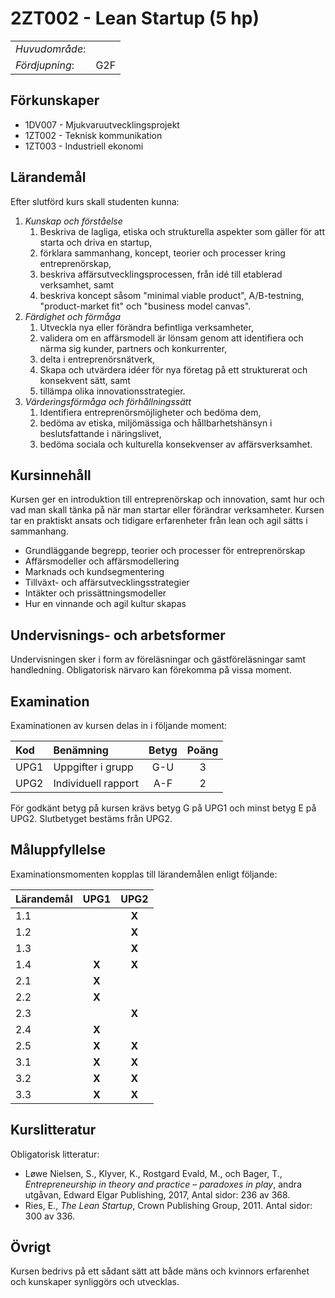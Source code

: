 # 2ZT002 - Lean Startup (5 hp)

|     |     |
| --- | --- | 
| *Huvudområde*: |  | 
| *Fördjupning*: | G2F | 

## Förkunskaper

- 1DV007 - Mjukvaruutvecklingsprojekt
- 1ZT002 - Teknisk kommunikation
- 1ZT003 - Industriell ekonomi

## Lärandemål

Efter slutförd kurs skall studenten kunna:

1. *Kunskap och förståelse*
    1. Beskriva de lagliga, etiska och strukturella aspekter som gäller för att starta och driva en startup,
    2. förklara sammanhang, koncept, teorier och processer kring entreprenörskap,
    3. beskriva affärsutvecklingsprocessen, från idé till etablerad verksamhet, samt
    4. beskriva koncept såsom "minimal viable product", A/B-testning, "product-market fit" och "business model canvas".
2. *Färdighet och förmåga*
    1. Utveckla nya eller förändra befintliga verksamheter,
    2. validera om en affärsmodell är lönsam genom att identifiera och närma sig kunder, partners och konkurrenter,
    3. delta i entreprenörsnätverk,
    4. Skapa och utvärdera idéer för nya företag på ett strukturerat och konsekvent sätt, samt
    5. tillämpa olika innovationsstrategier.
3. *Värderingsförmåga och förhållningssätt*
    1. Identifiera entreprenörsmöjligheter och bedöma dem,
    2. bedöma av etiska, miljömässiga och hållbarhetshänsyn i beslutsfattande i näringslivet,
    3. bedöma sociala och kulturella konsekvenser av affärsverksamhet.

## Kursinnehåll

Kursen ger en introduktion till entreprenörskap och innovation, samt hur 
och vad man skall tänka på när man startar eller förändrar verksamheter. Kursen tar en praktiskt ansats och tidigare erfarenheter från lean och agil sätts i sammanhang. 

- Grundläggande begrepp, teorier och processer för entreprenörskap
- Affärsmodeller och affärsmodellering
- Marknads och kundsegmentering
- Tillväxt- och affärsutvecklingsstrategier
- Intäkter och prissättningsmodeller
- Hur en vinnande och agil kultur skapas

## Undervisnings- och arbetsformer

Undervisningen sker i form av föreläsningar och gästföreläsningar samt handledning. Obligatorisk närvaro kan förekomma på vissa moment.

## Examination

Examinationen av kursen delas in i följande moment:

| Kod  | Benämning                        | Betyg | Poäng |  
| :--- | :------------------------------- | :---: | :---: |  
| UPG1 | Uppgifter i grupp                | G-U   | 3     |  
| UPG2 | Individuell rapport              | A-F   | 2     |  

För godkänt betyg på kursen krävs betyg G på UPG1 och minst betyg E på UPG2. Slutbetyget bestäms från UPG2.

## Måluppfyllelse

Examinationsmomenten kopplas till lärandemålen enligt följande:

| Lärandemål | UPG1  | UPG2  |
| :--------- | :---: | :---: |
| 1.1        |       | **X** |
| 1.2        |       | **X** |
| 1.3        |       | **X** |
| 1.4        | **X** | **X** |
| 2.1        | **X** |       |
| 2.2        | **X** |       |
| 2.3        |       | **X** |
| 2.4        | **X** |       |
| 2.5        | **X** | **X** |
| 3.1        | **X** | **X** |
| 3.2        | **X** | **X** |
| 3.3        | **X** | **X** |

## Kurslitteratur

Obligatorisk litteratur:

- Løwe Nielsen, S., Klyver, K., Rostgard Evald, M., och Bager, T., *Entrepreneurship in theory and practice – paradoxes in play*, andra utgåvan, Edward Elgar Publishing, 2017, Antal sidor: 236 av 368.
- Ries, E., *The Lean Startup*, Crown Publishing Group, 2011. Antal sidor: 300 av 336.

## Övrigt

Kursen bedrivs på ett sådant sätt att både mäns och kvinnors erfarenhet och kunskaper synliggörs och utvecklas.
